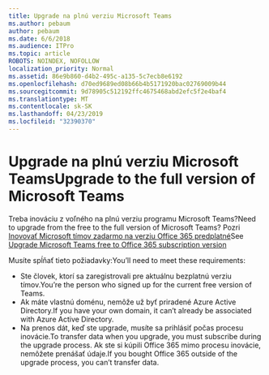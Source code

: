 ```yaml
---
title: Upgrade na plnú verziu Microsoft Teams
ms.author: pebaum
author: pebaum
ms.date: 6/6/2018
ms.audience: ITPro
ms.topic: article
ROBOTS: NOINDEX, NOFOLLOW
localization_priority: Normal
ms.assetid: 86e9b860-d4b2-495c-a135-5c7ecb8e6192
ms.openlocfilehash: d70ed9689ed08b66b4b5171920bac02769009b44
ms.sourcegitcommit: 9d78905c512192ffc4675468abd2efc5f2e4baf4
ms.translationtype: MT
ms.contentlocale: sk-SK
ms.lasthandoff: 04/23/2019
ms.locfileid: "32390370"
---
```

# <a name="upgrade-to-the-full-version-of-microsoft-teams"></a><span data-ttu-id="54098-102">Upgrade na plnú verziu Microsoft Teams</span><span class="sxs-lookup"><span data-stu-id="54098-102">Upgrade to the full version of Microsoft Teams</span></span>

<span data-ttu-id="54098-103">Treba inováciu z voľného na plnú verziu programu Microsoft Teams?</span><span class="sxs-lookup"><span data-stu-id="54098-103">Need to upgrade from the free to the full version of Microsoft Teams?</span></span> <span data-ttu-id="54098-104">Pozri [Inovovať Microsoft tímov zadarmo na verziu Office 365 predplatné](https://docs.microsoft.com/en-us/microsoftteams/upgrade-freemium)</span><span class="sxs-lookup"><span data-stu-id="54098-104">See [Upgrade Microsoft Teams free to Office 365 subscription version](https://docs.microsoft.com/en-us/microsoftteams/upgrade-freemium)</span></span>

<span data-ttu-id="54098-105">Musíte spĺňať tieto požiadavky:</span><span class="sxs-lookup"><span data-stu-id="54098-105">You’ll need to meet these requirements:</span></span>
- <span data-ttu-id="54098-106">Ste človek, ktorí sa zaregistrovali pre aktuálnu bezplatnú verziu tímov.</span><span class="sxs-lookup"><span data-stu-id="54098-106">You’re the person who signed up for the current free version of Teams.</span></span>
- <span data-ttu-id="54098-107">Ak máte vlastnú doménu, nemôže už byť priradené Azure Active Directory.</span><span class="sxs-lookup"><span data-stu-id="54098-107">If you have your own domain, it can’t already be associated with Azure Active Directory.</span></span>
- <span data-ttu-id="54098-108">Na prenos dát, keď ste upgrade, musíte sa prihlásiť počas procesu inovácie.</span><span class="sxs-lookup"><span data-stu-id="54098-108">To transfer data when you upgrade, you must subscribe during the upgrade process.</span></span> <span data-ttu-id="54098-109">Ak ste si kúpili Office 365 mimo procesu inovácie, nemôžete prenášať údaje.</span><span class="sxs-lookup"><span data-stu-id="54098-109">If you bought Office 365 outside of the upgrade process, you can’t transfer data.</span></span>


